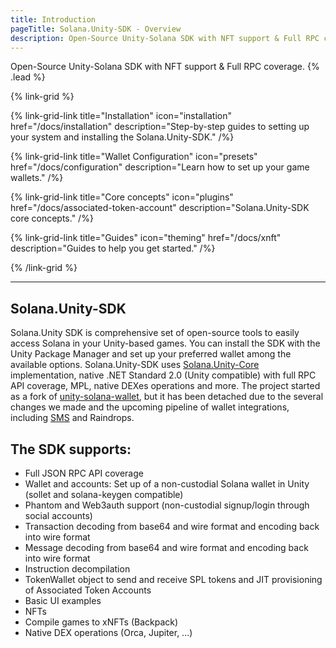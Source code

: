 ```yaml
---
title: Introduction
pageTitle: Solana.Unity-SDK - Overview
description: Open-Source Unity-Solana SDK with NFT support & Full RPC coverage.
---
```


Open-Source Unity-Solana SDK with NFT support & Full RPC coverage. {% .lead %}

{% link-grid %}

{% link-grid-link title="Installation" icon="installation" href="/docs/installation" description="Step-by-step guides to setting up your system and installing the Solana.Unity-SDK." /%}

{% link-grid-link title="Wallet Configuration" icon="presets" href="/docs/configuration" description="Learn how to set up your game wallets." /%}

{% link-grid-link title="Core concepts" icon="plugins" href="/docs/associated-token-account" description="Solana.Unity-SDK core concepts." /%}

{% link-grid-link title="Guides" icon="theming" href="/docs/xnft" description="Guides to help you get started." /%}

{% /link-grid %}

---

## Solana.Unity-SDK

Solana.Unity SDK is comprehensive set of open-source tools to easily access Solana in your Unity-based games.
You can install the SDK with the Unity Package Manager and set up your preferred wallet among the available options.
Solana.Unity-SDK uses [Solana.Unity-Core](https://github.com/garbles-labs/Solana.Unity-Core) implementation, native .NET Standard 2.0 (Unity compatible) with full RPC API coverage, MPL, native DEXes operations and more.
The project started as a fork of [unity-solana-wallet](https://github.com/allartprotocol/unity-solana-wallet), but it has been detached due to the several changes we made and the upcoming pipeline of wallet integrations, including [SMS](https://github.com/solana-mobile/solana-mobile-stack-sdk) and Raindrops. 

## The SDK supports:
- Full JSON RPC API coverage
- Wallet and accounts: Set up of a non-custodial Solana wallet in Unity (sollet and solana-keygen compatible)
- Phantom and Web3auth support (non-custodial signup/login through social accounts)
- Transaction decoding from base64 and wire format and encoding back into wire format
- Message decoding from base64 and wire format and encoding back into wire format
- Instruction decompilation
- TokenWallet object to send and receive SPL tokens and JIT provisioning of Associated Token Accounts
- Basic UI examples
- NFTs
- Compile games to xNFTs (Backpack)
- Native DEX operations (Orca, Jupiter, ...)